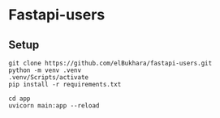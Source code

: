 # Fastapi-users

## Setup

    git clone https://github.com/elBukhara/fastapi-users.git
    python -m venv .venv
    .venv/Scripts/activate
    pip install -r requirements.txt

    cd app
    uvicorn main:app --reload